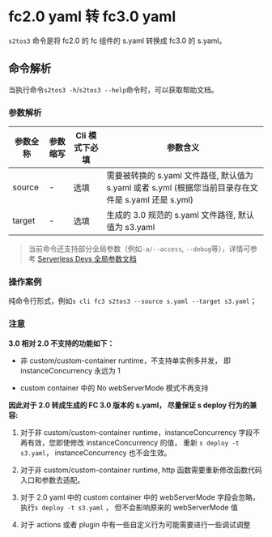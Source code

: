 # fc2.0 yaml 转 fc3.0 yaml

`s2tos3` 命令是将 fc2.0 的 fc 组件的 s.yaml 转换成 fc3.0 的 s.yaml。

## 命令解析

当执行命令`s2tos3 -h`/`s2tos3 --help`命令时，可以获取帮助文档。

### 参数解析

| 参数全称 | 参数缩写 | Cli 模式下必填 | 参数含义                                                                                              |
| -------- | -------- | -------------- | ----------------------------------------------------------------------------------------------------- |
| source   | -        | 选填           | 需要被转换的 s.yaml 文件路径, 默认值为 s.yaml 或者 s.yml (根据您当前目录存在文件是 s.yaml 还是 s.yml) |
| target   | -        | 选填           | 生成的 3.0 规范的 s.yaml 文件路径, 默认值为 s3.yaml                                                   |

> 当前命令还支持部分全局参数（例如`-a/--access`, `--debug`等），详情可参考 [Serverless Devs 全局参数文档](../../builtin/index.md)

### 操作案例

纯命令行形式，例如`s cli fc3 s2tos3 --source s.yaml --target s3.yaml`；

### 注意

**3.0 相对 2.0 不支持的功能如下：**

- 非 custom/custom-container runtime，不支持单实例多并发， 即 instanceConcurrency 永远为 1

- custom container 中的 No webServerMode 模式不再支持

**因此对于 2.0 转成生成的 FC 3.0 版本的 s.yaml， 尽量保证 s deploy 行为的兼容:**

1. 对于非 custom/custom-container runtime，instanceConcurrency 字段不再有效，您即使修改 instanceConcurrency 的值， 重新 `s deploy -t s3.yaml`， instanceConcurrency 也不会生效。

2. 对于非 custom/custom-container runtime,  http 函数需要重新修改函数代码入口和参数去适配。

3. 对于 2.0 yaml 中的 custom container 中的 webServerMode 字段会忽略， 执行`s deploy -t s3.yaml` ， 但不会影响原来的 webServerMode 值

4. 对于 actions 或者 plugin 中有一些自定义行为可能需要进行一些调试调整
